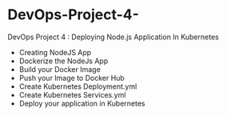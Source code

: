 # DevOps-Project-4-
DevOps Project 4 : Deploying Node.js Application In Kubernetes 

- Creating NodeJS App
- Dockerize the NodeJs App
- Build your Docker Image
- Push your Image to Docker Hub
- Create Kubernetes Deployment.yml
- Create Kubernetes Services.yml
- Deploy your application in Kubernetes
